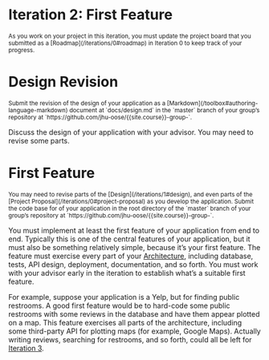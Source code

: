 # Iteration 2: First Feature

<small>
As you work on your project in this iteration, you must update the project board that you submitted as a [Roadmap](/iterations/0#roadmap) in Iteration 0 to keep track of your progress.
</small>

# Design Revision

<small>
Submit the revision of the design of your application as a [Markdown](/toolbox#authoring-language-markdown) document at `docs/design.md` in the `master` branch of your group’s repository at `https://github.com/jhu-oose/{{site.course}}-group-<identifier>`.
</small>

Discuss the design of your application with your advisor. You may need to revise some parts.

# First Feature

<small>
You may need to revise parts of the [Design](/iterations/1#design), and even parts of the [Project Proposal](/iterations/0#project-proposal) as you develop the application.
</small>

<small>
Submit the code base for of your application in the root directory of the `master` branch of your group’s repository at `https://github.com/jhu-oose/{{site.course}}-group-<identifier>`.
</small>

You must implement at least the first feature of your application from end to end. Typically this is one of the central features of your application, but it must also be something relatively simple, because it’s your first feature. The feature must exercise every part of your [Architecture](/iterations/1#architecture), including database, tests, API design, deployment, documentation, and so forth. You must work with your advisor early in the iteration to establish what’s a suitable first feature.

For example, suppose your application is a Yelp, but for finding public restrooms. A good first feature would be to hard-code some public restrooms with some reviews in the database and have them appear plotted on a map. This feature exercises all parts of the architecture, including some third-party API for plotting maps (for example, Google Maps). Actually writing reviews, searching for restrooms, and so forth, could all be left for [Iteration 3](/iterations/3).
